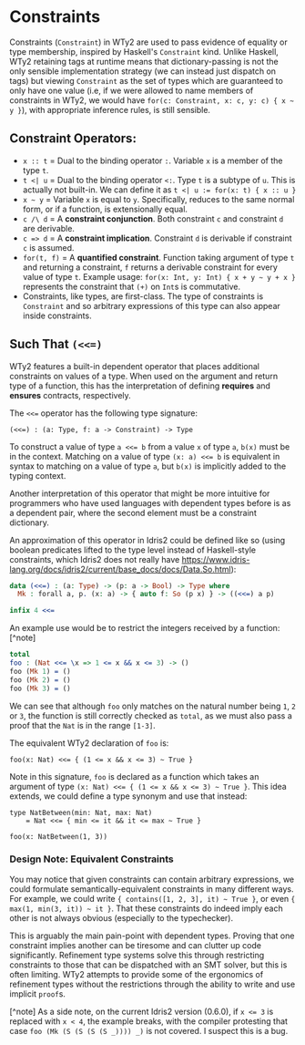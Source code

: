 # Constraints

Constraints (`Constraint`) in WTy2 are used to pass evidence of equality or type membership, inspired by Haskell's `Constraint` kind.
Unlike Haskell, WTy2 retaining tags at runtime means that dictionary-passing is not the only sensible implementation strategy (we can instead just dispatch on tags) but viewing `Constraint` as the set of types which are guaranteed to only have one value (i.e, if we were allowed to name members of constraints in WTy2, we would have `for(c: Constraint, x: c, y: c) { x ~ y }`), with appropriate inference rules, is still sensible.

## Constraint Operators:

- `x :: t` = Dual to the binding operator `:`. Variable `x` is a member of the type `t`.
- `t <| u` = Dual to the binding operator `<:`. Type `t` is a subtype of `u`.
  This is actually not built-in. We can define it as `t <| u := for(x: t) { x :: u }`
- `x ~ y` = Variable `x` is equal to `y`. Specifically, reduces to the same normal form, or if a function, is extensionally equal.
- `c /\ d` = A **constraint conjunction**. Both constraint `c` and constraint `d` are derivable.
- `c => d` = A **constraint implication**. Constraint `d` is derivable if constraint `c` is assumed.
- `for(t, f)` = A **quantified constraint**. Function taking argument of type `t` and returning a constraint, `f` returns a derivable constraint for every value of type `t`.
  Example usage: `for(x: Int, y: Int) { x + y ~ y + x }` represents the constraint that `(+)` on `Int`s is commutative.
- Constraints, like types, are first-class. The type of constraints is `Constraint` and so arbitrary expressions of this type can also appear inside constraints.

## Such That `(<<=)`

WTy2 features a built-in dependent operator that places additional constraints on values of a type. When used on the argument and return type of a function, this has the interpretation of defining **requires** and **ensures** contracts, respectively.

The `<<=` operator has the following type signature:

```WTy2
(<<=) : (a: Type, f: a -> Constraint) -> Type
```

To construct a value of type `a <<= b` from a value `x` of type `a`, `b(x)` must be in the context. Matching on a value of type `(x: a) <<= b` is equivalent in syntax to matching on a value of type `a`, but `b(x)` is implicitly added to the typing context.

Another interpretation of this operator that might be more intuitive for programmers who have used languages with dependent types before is as a dependent pair, where the second element must be a constraint dictionary.

An approximation of this operator in Idris2 could be defined like so (using boolean predicates lifted to the type level instead of Haskell-style constraints, which Idris2 does not really have https://www.idris-lang.org/docs/idris2/current/base_docs/docs/Data.So.html):

```idris
data (<<=) : (a: Type) -> (p: a -> Bool) -> Type where
  Mk : forall a, p. (x: a) -> { auto f: So (p x) } -> ((<<=) a p)

infix 4 <<=
```

An example use would be to restrict the integers received by a function: [^note]

```idris
total
foo : (Nat <<= \x => 1 <= x && x <= 3) -> ()
foo (Mk 1) = ()
foo (Mk 2) = ()
foo (Mk 3) = ()
```

We can see that although `foo` only matches on the natural number being `1`, `2` or `3`, the function is still correctly checked as `total`, as we must also pass a proof that the `Nat` is in the range `[1-3]`.

The equivalent WTy2 declaration of `foo` is:

```WTy2
foo(x: Nat) <<= { (1 <= x && x <= 3) ~ True }
```

Note in this signature, `foo` is declared as a function which takes an argument of type `(x: Nat) <<= { (1 <= x && x <= 3) ~ True }`. This idea extends, we could define a type synonym and use that instead:

```WTy2
type NatBetween(min: Nat, max: Nat)
    = Nat <<= { min <= it && it <= max ~ True }

foo(x: NatBetween(1, 3))
```

### Design Note: Equivalent Constraints

You may notice that given constraints can contain arbitrary expressions, we could formulate semantically-equivalent constraints in many different ways. For example, we could write `{ contains([1, 2, 3], it) ~ True }`, or even `{ max(1, min(3, it)) ~ it }`. That these constraints do indeed imply each other is not always obvious (especially to the typechecker).

This is arguably the main pain-point with dependent types. Proving that one constraint implies another can be tiresome and can clutter up code significantly. Refinement type systems solve this through restricting constraints to those that can be dispatched with an SMT solver, but this is often limiting. WTy2 attempts to provide some of the ergonomics of refinement types without the restrictions through the ability to write and use implicit `proof`s.

[^note] As a side note, on the current Idris2 version (0.6.0), if `x <= 3` is replaced with `x < 4`, the example breaks, with the compiler protesting that case `foo (Mk (S (S (S (S _)))) _)` is not covered. I suspect this is a bug.
